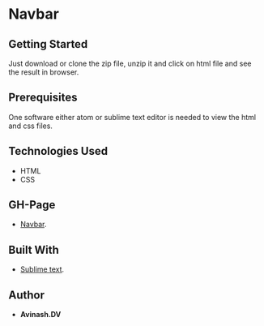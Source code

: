 # Navbar

## Getting Started
Just download or clone the zip file, unzip it and click on html file and see the result in browser.

## Prerequisites
One software either atom or sublime text editor is needed to view the html and css files.

## Technologies Used
* HTML
* CSS

## GH-Page
* [Navbar](https://avinashdv.github.io/Navbar/).

## Built With
* [Sublime text](https://www.sublimetext.com/).

## Author

* **Avinash.DV** 
